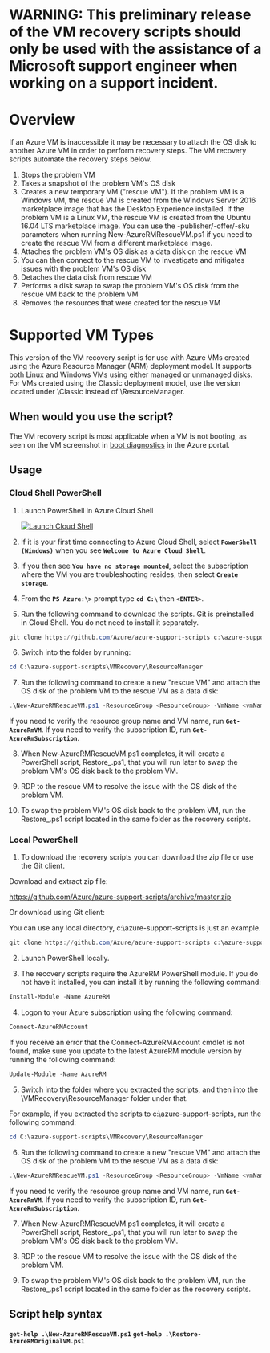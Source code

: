 # WARNING: This preliminary release of the VM recovery scripts should only be used with the assistance of a Microsoft support engineer when working on a support incident.

# Overview
If an Azure VM is inaccessible it may be necessary to attach the OS disk to another Azure VM in order to perform recovery steps. The VM recovery scripts automate the recovery steps below.

1. Stops the problem VM
2. Takes a snapshot of the problem VM's OS disk
3. Creates a new temporary VM ("rescue VM"). If the problem VM is a Windows VM, the rescue VM is created from the Windows Server 2016 marketplace image that has the Desktop Experience installed. If the problem VM is a Linux VM, the rescue VM is created from the Ubuntu 16.04 LTS marketplace image. You can use the -publisher/-offer/-sku parameters when running New-AzureRMRescueVM.ps1 if you need to create the rescue VM from a different marketplace image. 
4. Attaches the problem VM's OS disk as a data disk on the rescue VM
5. You can then connect to the rescue VM to investigate and mitigates issues with the problem VM's OS disk
6. Detaches the data disk from rescue VM
7. Performs a disk swap to swap the problem VM's OS disk from the rescue VM back to the problem VM
8. Removes the resources that were created for the rescue VM

# Supported VM Types

This version of the VM recovery script is for use with Azure VMs created using the Azure Resource Manager (ARM) deployment model. It supports both Linux and Windows VMs using either managed or unmanaged disks. For VMs created using the Classic deployment model, use the version located under \Classic instead of \ResourceManager.

## When would you use the script?

The VM recovery script is most applicable when a VM is not booting, as seen on the VM screenshot in [boot diagnostics](https://azure.microsoft.com/en-us/blog/boot-diagnostics-for-virtual-machines-v2/) in the Azure portal.

## Usage
### Cloud Shell PowerShell
1. Launch PowerShell in Azure Cloud Shell 

   <a href="https://shell.azure.com/powershell" target="_blank"><img border="0" alt="Launch Cloud Shell" src="https://shell.azure.com/images/launchcloudshell@2x.png"></a>

2. If it is your first time connecting to Azure Cloud Shell, select **`PowerShell (Windows)`** when you see **`Welcome to Azure Cloud Shell`**. 

3. If you then see **`You have no storage mounted`**, select the subscription where the VM you are troubleshooting resides, then select **`Create storage`**.

4. From the **`PS Azure:\>`** prompt type **`cd C:\`** then **`<ENTER>`**.

5. Run the following command to download the scripts. Git is preinstalled in Cloud Shell. You do not need to install it separately.
```PowerShell
git clone https://github.com/Azure/azure-support-scripts c:\azure-support-scripts
```
6. Switch into the folder by running:
```PowerShell
cd C:\azure-support-scripts\VMRecovery\ResourceManager
```
7. Run the following command to create a new "rescue VM" and attach the OS disk of the problem VM to the rescue VM as a data disk:
```PowerShell
.\New-AzureRMRescueVM.ps1 -ResourceGroup <ResourceGroup> -VmName <vmName> -SubID <subscriptionId>
```
If you need to verify the resource group name and VM name, run **`Get-AzureRmVM`**. If you need to verify the subscription ID, run **`Get-AzureRmSubscription`**.

8. When New-AzureRMRescueVM.ps1 completes, it will create a PowerShell script, Restore_<problemVmName>.ps1, that you will run later to swap the problem VM's OS disk back to the problem VM.

9. RDP to the rescue VM to resolve the issue with the OS disk of the problem VM.

10. To swap the problem VM's OS disk back to the problem VM, run the Restore_<problemVmName>.ps1 script located in the same folder as the recovery scripts.

### Local PowerShell
1. To download the recovery scripts you can download the zip file or use the Git client. 

Download and extract zip file:

https://github.com/Azure/azure-support-scripts/archive/master.zip

Or download using Git client:

You can use any local directory, c:\azure-support-scripts is just an example.

```PowerShell
git clone https://github.com/Azure/azure-support-scripts c:\azure-support-scripts 
```
2. Launch PowerShell locally.

3. The recovery scripts require the AzureRM PowerShell module. If you do not have it installed, you can install it by running the following command:

```PowerShell
Install-Module -Name AzureRM
```
4. Logon to your Azure subscription using the following command:
```PowerShell
Connect-AzureRMAccount
```
If you receive an error that the Connect-AzureRMAccount cmdlet is not found, make sure you update to the latest AzureRM module version by running the following command:
```PowerShell
Update-Module -Name AzureRM
```
5. Switch into the folder where you extracted the scripts, and then into the \VMRecovery\ResourceManager folder under that.

For example, if you extracted the scripts to c:\azure-support-scripts, run the following command:
```PowerShell
cd C:\azure-support-scripts\VMRecovery\ResourceManager
```
6. Run the following command to create a new "rescue VM" and attach the OS disk of the problem VM to the rescue VM as a data disk:
```PowerShell
.\New-AzureRMRescueVM.ps1 -ResourceGroup <ResourceGroup> -VmName <vmName> -SubID <subscriptionId>
```
If you need to verify the resource group name and VM name, run **`Get-AzureRmVM`**. If you need to verify the subscription ID, run **`Get-AzureRmSubscription`**.

7. When New-AzureRMRescueVM.ps1 completes, it will create a PowerShell script, Restore_<problemVmName>.ps1, that you will run later to swap the problem VM's OS disk back to the problem VM.

8. RDP to the rescue VM to resolve the issue with the OS disk of the problem VM.

9. To swap the problem VM's OS disk back to the problem VM, run the Restore_<problemVmName>.ps1 script located in the same folder as the recovery scripts.

## Script help syntax

**`get-help .\New-AzureRMRescueVM.ps1`**
**`get-help .\Restore-AzureRMOriginalVM.ps1`**
